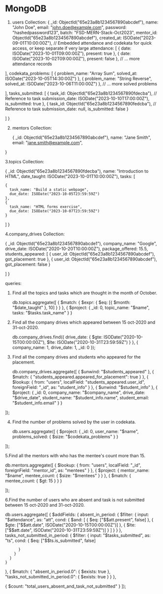 # MongoDB
1. users Collection:
   {
  _id: ObjectId("65e23a8b1234567890abcdef"), 
  name: "John Doe",
  email: "john.doe@example.com",
  password: "hashedpassword123", 
  batch: "FSD-MERN-Stack-Oct2023",
  mentor_id: ObjectId("65e23a8b1234567890abcdef"), 
  created_at: ISODate("2023-09-01T10:00:00Z"),
  // Embedded attendance and codekata for quick access, or keep separate if very large
  attendance: [
    { date: ISODate("2023-10-01T09:00:00Z"), present: true },
    { date: ISODate("2023-10-02T09:00:00Z"), present: false },
    // ... more attendance records
   
  ],
  codekata_problems: [
    { problem_name: "Array Sum", solved_at: ISODate("2023-10-05T14:30:00Z") },
    { problem_name: "String Reverse", solved_at: ISODate("2023-10-06T11:00:00Z") },
    // ... more solved problems
    
  ],
  tasks_submitted: [
    {
      task_id: ObjectId("65e23a8b1234567890fdecba"), // Reference to task
      submission_date: ISODate("2023-10-10T17:00:00Z"),
      is_submitted: true
    },
    {
      task_id: ObjectId("65e23a8b1234567890fedcba"), // Reference to task
      submission_date: null,
      is_submitted: false
    }
    
  ]
}

2. mentors Collection:

   {
  _id: ObjectId("65e23a8b1234567890abcdef"),
  name: "Jane Smith",
  email: "jane.smith@example.com",
  
}

3.topics Collection:

{
  _id: ObjectId("65e23a8b1234567890fdecba"),
  name: "Introduction to HTML",
  date_taught: ISODate("2023-10-01T10:00:00Z"),
  tasks: [
  
    {
      task_name: "Build a static webpage",
      due_date: ISODate("2023-10-05T23:59:59Z")
    },
    {
      task_name: "HTML forms exercise",
      due_date: ISODate("2023-10-07T23:59:59Z")
    }
  ]
}

4.company_drives Collection:

{
  _id: ObjectId("65e23a8b1234567890abcde1"),
  company_name: "Google",
  drive_date: ISODate("2020-10-20T10:00:00Z"),
  package_offered: 15.5, 
  students_appeared: [
    { user_id: ObjectId("65e23a8b1234567890abcdef"), got_placement: true },
    { user_id: ObjectId("65e23a8b1234567890abcdef"), got_placement: false }

  ]
}

queries:

1. Find all the topics and tasks which are thought in the month of October.
   
   db.topics.aggregate([
  {
    $match: {
      $expr: {
        $eq: [{ $month: "$date_taught" }, 10] 
      }
    }
  },
  {
    $project: {
      _id: 0,
      topic_name: "$name",
      tasks: "$tasks.task_name" 
    }
}


2. Find all the company drives which appeared between 15 oct-2020 and 31-oct-2020.
 
   db.company_drives.find({
  drive_date: {
    $gte: ISODate("2020-10-15T00:00:00Z"),
    $lte: ISODate("2020-10-31T23:59:59Z")
  }
}, { company_name: 1, drive_date: 1, _id: 0 });

3. Find all the company drives and students who appeared for the placement.
 
   db.company_drives.aggregate([
{ 
    $unwind: "$students_appeared" 
   },
  {
    $match: {
      "students_appeared.appeared_for_placement": true 
    }
  },
  {
    $lookup: {
      from: "users",
      localField: "students_appeared.user_id",
      foreignField: "_id",
      as: "student_info"
    }
  },
  {
    $unwind: "$student_info" 
  },
  {
    $project: {
      _id: 0,
      company_name: "$company_name",
      drive_date: "$drive_date",
      student_name: "$student_info.name",
      student_email: "$student_info.email"
    }
  }

]);

4. Find the number of problems solved by the user in codekata.
 
   db.users.aggregate([
  {
    $project: {
      _id: 0,
      user_name: "$name",
      problems_solved: { $size: "$codekata_problems" }
    }

]);


5.Find all the mentors with who has the mentee's count more than 15.

db.mentors.aggregate([
  {
    $lookup: {
      from: "users",
      localField: "_id",
      foreignField: "mentor_id",
      as: "mentees"
    }
  },
  {
    $project: {
      mentor_name: "$name",
      mentee_count: { $size: "$mentees" }
    }
  },
  {
    $match: {
      mentee_count: { $gt: 15 }
    }
  }
  
]);


 6.Find the number of users who are absent and task is not submitted between 15 oct-2020 and 31-oct-2020.

 db.users.aggregate([
  {
    $addFields: {
      absent_in_period: {
        $filter: {
          input: "$attendance",
          as: "att",
          cond: {
            $and: [
              { $eq: ["$$att.present", false] },
              { $gte: ["$$att.date", ISODate("2020-10-15T00:00:00Z")] },
              { $lte: ["$$att.date", ISODate("2020-10-31T23:59:59Z")] }
            ]
          }
        }
      },
      tasks_not_submitted_in_period: {
        $filter: {
          input: "$tasks_submitted",
          as: "ts",
          cond: {
            $eq: ["$$ts.is_submitted", false]
            
          }
        }
      }
    }
  },
  {
    $match: {
      "absent_in_period.0": { $exists: true }, 
      "tasks_not_submitted_in_period.0": { $exists: true } 
    }
  },

  {
    $count: "total_users_absent_and_task_not_submitted"
  }
]);







